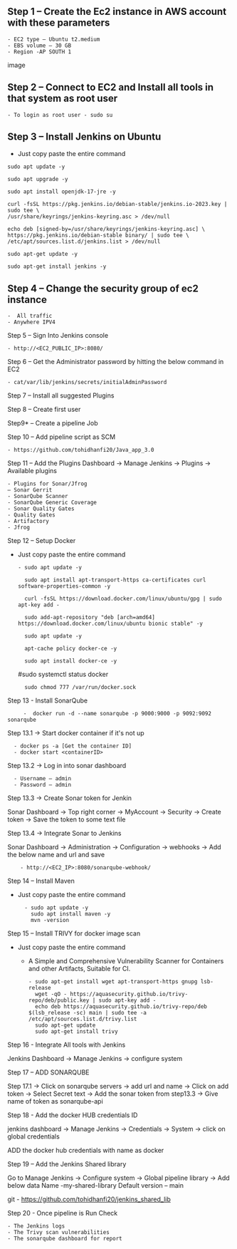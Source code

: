 Step 1 – Create the Ec2 instance in AWS account with these parameters
--------
    - EC2 type – Ubuntu t2.medium
    - EBS volume – 30 GB 
    - Region -AP SOUTH 1

image

Step 2 – Connect to EC2 and Install all tools in that system as root user
-------

    - To login as root user - sudo su

Step 3 – Install Jenkins on Ubuntu
-------
 
   -  Just copy paste the entire command
     
    sudo apt update -y

    sudo apt upgrade -y 

    sudo apt install openjdk-17-jre -y

    curl -fsSL https://pkg.jenkins.io/debian-stable/jenkins.io-2023.key | sudo tee \
    /usr/share/keyrings/jenkins-keyring.asc > /dev/null
    
    echo deb [signed-by=/usr/share/keyrings/jenkins-keyring.asc] \
    https://pkg.jenkins.io/debian-stable binary/ | sudo tee \
    /etc/apt/sources.list.d/jenkins.list > /dev/null
    
    sudo apt-get update -y 
    
    sudo apt-get install jenkins -y


Step 4 – Change the security group of ec2 instance
-------
 
    -  All traffic
    - Anywhere IPV4

Step 5 – Sign Into Jenkins console 

    - http://<EC2_PUBLIC_IP>:8080/    

Step 6 – Get the Administrator password by hitting the below command in EC2    

    - cat/var/lib/jenkins/secrets/initialAdminPassword

Step 7 – Install all suggested Plugins

Step 8 – Create first user

Step9* – Create a pipeline Job

Step 10 – Add pipeline script as SCM

    - https://github.com/tohidhanfi20/Java_app_3.0   

Step 11 – Add the Plugins
Dashboard -> Manage Jenkins -> Plugins -> Available plugins

    - Plugins for Sonar/Jfrog
    – Sonar Gerrit 
    - SonarQube Scanner
    - SonarQube Generic Coverage 
    - Sonar Quality Gates 
    - Quality Gates 
    - Artifactory
    - Jfrog

Step 12 – Setup Docker

-  Just copy paste the entire command

       - sudo apt update -y

         sudo apt install apt-transport-https ca-certificates curl software-properties-common -y

         curl -fsSL https://download.docker.com/linux/ubuntu/gpg | sudo apt-key add -

         sudo add-apt-repository "deb [arch=amd64] https://download.docker.com/linux/ubuntu bionic stable" -y

         sudo apt update -y

         apt-cache policy docker-ce -y

         sudo apt install docker-ce -y

   #sudo systemctl status docker

         sudo chmod 777 /var/run/docker.sock

Step 13 - Install SonarQube

         -  docker run -d --name sonarqube -p 9000:9000 -p 9092:9092 sonarqube

Step 13.1 -> Start docker container if it's not up   

      - docker ps -a [Get the container ID]
      - docker start <containerID>
Step 13.2 -> Log in into sonar dashboard  

      - Username – admin
      - Password – admin

Step 13.3 -> Create Sonar token for Jenkin 

Sonar Dashboard -> Top right corner -> MyAccount -> Security -> Create token -> Save the token to some text file

Step 13.4 -> Integrate Sonar to Jenkins

Sonar Dashboard -> Administration -> Configuration -> webhooks -> Add the below name and url and save

        - http://<EC2_IP>:8080/sonarqube-webhook/

Step 14 – Install Maven

- Just copy paste the entire command

        - sudo apt update -y
          sudo apt install maven -y
          mvn -version

Step 15 – Install TRIVY for docker image scan  

- Just copy paste the entire command

   - A Simple and Comprehensive Vulnerability Scanner for Containers and other Artifacts, Suitable for CI.

         - sudo apt-get install wget apt-transport-https gnupg lsb-release
           wget -qO - https://aquasecurity.github.io/trivy-repo/deb/public.key | sudo apt-key add -
           echo deb https://aquasecurity.github.io/trivy-repo/deb $(lsb_release -sc) main | sudo tee -a /etc/apt/sources.list.d/trivy.list
           sudo apt-get update
           sudo apt-get install trivy

Step 16 - Integrate All tools with Jenkins  

Jenkins Dashboard -> Manage Jenkins -> configure system

Step 17 – ADD SONARQUBE

Step 17.1 -> Click on sonarqube servers -> add url and name -> Click on add token -> Select Secret text -> Add the sonar token from 
step13.3 -> Give name of token as sonarqube-api

Step 18 - Add the docker HUB credentials ID

jenkins dashboard -> Manage Jenkins -> Credentials -> System -> click on global credentials

ADD the docker hub credentials with name as docker

Step 19 – Add the Jenkins Shared library

Go to Manage Jenkins -> Configure system -> Global pipeline library -> Add below data Name -my-shared-library Default version – main

git - https://github.com/tohidhanfi20/jenkins_shared_lib

Step 20 - Once pipeline is Run Check 

    - The Jenkins logs
    - The Trivy scan vulnerabilities 
    - The sonarqube dashboard for report
